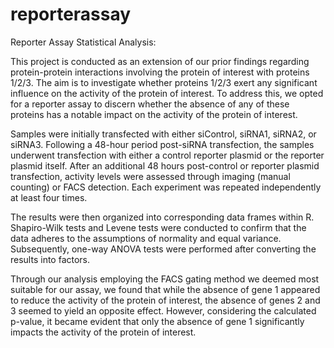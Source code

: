 # reporterassay

Reporter Assay Statistical Analysis:

This project is conducted as an extension of our prior findings regarding protein-protein interactions involving the protein of interest with proteins 1/2/3. The aim is to investigate whether proteins 1/2/3 exert any significant influence on the activity of the protein of interest. To address this, we opted for a reporter assay to discern whether the absence of any of these proteins has a notable impact on the activity of the protein of interest.

Samples were initially transfected with either siControl, siRNA1, siRNA2, or siRNA3. Following a 48-hour period post-siRNA transfection, the samples underwent transfection with either a control reporter plasmid or the reporter plasmid itself. After an additional 48 hours post-control or reporter plasmid transfection, activity levels were assessed through imaging (manual counting) or FACS detection. Each experiment was repeated independently at least four times.

The results were then organized into corresponding data frames within R. Shapiro-Wilk tests and Levene tests were conducted to confirm that the data adheres to the assumptions of normality and equal variance. Subsequently, one-way ANOVA tests were performed after converting the results into factors.

Through our analysis employing the FACS gating method we deemed most suitable for our assay, we found that while the absence of gene 1 appeared to reduce the activity of the protein of interest, the absence of genes 2 and 3 seemed to yield an opposite effect. However, considering the calculated p-value, it became evident that only the absence of gene 1 significantly impacts the activity of the protein of interest.
